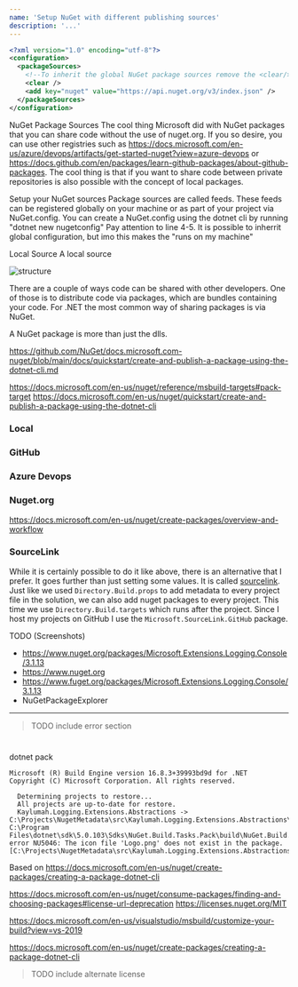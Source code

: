 ```yaml
---
name: 'Setup NuGet with different publishing sources'
description: '...'
---
```


```xml
<?xml version="1.0" encoding="utf-8"?>
<configuration>
  <packageSources>
    <!--To inherit the global NuGet package sources remove the <clear/> line below -->
    <clear />
    <add key="nuget" value="https://api.nuget.org/v3/index.json" />
  </packageSources>
</configuration>
```








NuGet Package Sources
The cool thing Microsoft did with NuGet packages that you can share code without the use of nuget.org. If you so desire, you can use other registries such as https://docs.microsoft.com/en-us/azure/devops/artifacts/get-started-nuget?view=azure-devops or https://docs.github.com/en/packages/learn-github-packages/about-github-packages. The cool thing is that if you want to share code between private repositories is also possible with the concept of local packages.

Setup your NuGet sources
Package sources are called feeds. These feeds can be registered globally on your machine or as part of your project via NuGet.config.
You can create a NuGet.config using the dotnet cli by running "dotnet new nugetconfig" Pay attention to line 4-5. It is possible to inherrit global configuration, but imo this makes the "runs on my machine" 



Local Source
A local source 























![structure](https://docs.microsoft.com/en-us/nuget/media/nuget-roles.png)















There are a couple of ways code can be shared with other developers. One of those is to distribute code via packages, which are bundles containing your code. For .NET the most common way of sharing packages is via NuGet.

A NuGet package is more than just the dlls.

https://github.com/NuGet/docs.microsoft.com-nuget/blob/main/docs/quickstart/create-and-publish-a-package-using-the-dotnet-cli.md

https://docs.microsoft.com/en-us/nuget/reference/msbuild-targets#pack-target
https://docs.microsoft.com/en-us/nuget/quickstart/create-and-publish-a-package-using-the-dotnet-cli

### Local

### GitHub

### Azure Devops

### Nuget.org

https://docs.microsoft.com/en-us/nuget/create-packages/overview-and-workflow







### SourceLink

While it is certainly possible to do it like above, there is an alternative that I prefer. It goes further than just setting some values. It is called [sourcelink](). Just like we used `Directory.Build.props` to add metadata to every project file in the solution, we can also add nuget packages to every project.
This time we use `Directory.Build.targets` which runs after the project. Since I host my projects on GitHub I use the `Microsoft.SourceLink.GitHub` package.























TODO (Screenshots)
 - https://www.nuget.org/packages/Microsoft.Extensions.Logging.Console/3.1.13
 - https://www.nuget.org
 - https://www.fuget.org/packages/Microsoft.Extensions.Logging.Console/3.1.13
 - NuGetPackageExplorer

---


> TODO include error section 
#

dotnet pack

```output
Microsoft (R) Build Engine version 16.8.3+39993bd9d for .NET
Copyright (C) Microsoft Corporation. All rights reserved.

  Determining projects to restore...
  All projects are up-to-date for restore.
  Kaylumah.Logging.Extensions.Abstractions -> C:\Projects\NugetMetadata\src\Kaylumah.Logging.Extensions.Abstractions\bin\Debug\netstandard2.0\Kaylumah.Logging.Extensions.Abstractions.dll
C:\Program Files\dotnet\sdk\5.0.103\Sdks\NuGet.Build.Tasks.Pack\build\NuGet.Build.Tasks.Pack.targets(207,5): error NU5046: The icon file 'Logo.png' does not exist in the package. [C:\Projects\NugetMetadata\src\Kaylumah.Logging.Extensions.Abstractions\Kaylumah.Logging.Extensions.Abstractions.csproj]
```


Based on https://docs.microsoft.com/en-us/nuget/create-packages/creating-a-package-dotnet-cli

https://docs.microsoft.com/en-us/nuget/consume-packages/finding-and-choosing-packages#license-url-deprecation
https://licenses.nuget.org/MIT

https://docs.microsoft.com/en-us/visualstudio/msbuild/customize-your-build?view=vs-2019

https://docs.microsoft.com/en-us/nuget/create-packages/creating-a-package-dotnet-cli



> TODO include alternate license

<!--
```xml
<Project Sdk="Microsoft.NET.Sdk">

  <PropertyGroup>
    <TargetFramework>netstandard2.0</TargetFramework>
    <Authors>Max Hamulyák</Authors>
    <Company>Kaylumah</Company>
    <Description>Logging abstractions for Kaylumah.</Description>
    <PackageTags>logging;abstractions</PackageTags>
    <Copyright>Copyright (c) 2021 Kaylumah</Copyright>
    <PackageIcon>Logo.png</PackageIcon>
    <PackageLicenseExpression>MIT</PackageLicenseExpression>
  </PropertyGroup>

  <ItemGroup>
    <None Include="Logo.png" Pack="true" PackagePath="" />
  </ItemGroup>

</Project>
```
![initial metadata](/assets/images/posts/20210321/nuget-metadata/vs2019_licenseexpression_metadata.png)
![initial metadata](/assets/images/posts/20210321/nuget-metadata/npe_licenseexpression_metadata.png)
-->